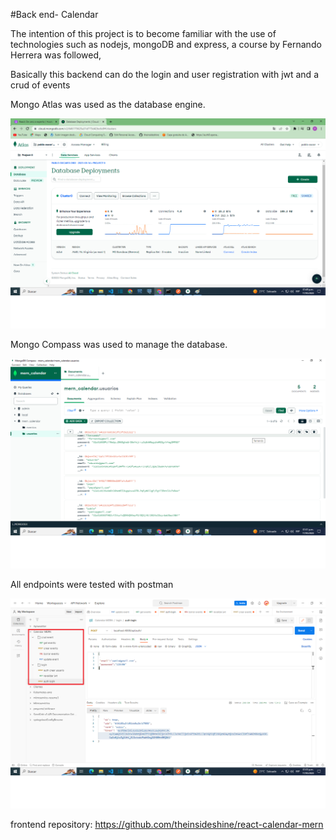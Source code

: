 #Back end- Calendar

The intention of this project is to become familiar with the use of technologies such as nodejs, mongoDB and express, a course by Fernando Herrera was followed, 


Basically this backend can do the login and user registration with jwt and a crud of events


Mongo Atlas was used as the database engine.

![](images/atlas.png)


Mongo Compass was used to manage the database.

![](images/mongodb.png)


All endpoints were tested with postman


![](images/postman.png)






frontend repository: https://github.com/theinsideshine/react-calendar-mern